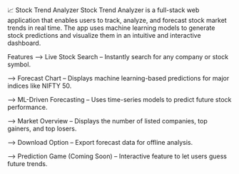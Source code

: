 📈 Stock Trend Analyzer Stock Trend Analyzer is a full-stack web application that enables users to track, analyze, and forecast stock market trends in real time. The app uses machine learning models to generate stock predictions and visualize them in an intuitive and interactive dashboard.

Features --> Live Stock Search – Instantly search for any company or stock symbol.

--> Forecast Chart – Displays machine learning-based predictions for major indices like NIFTY 50.

--> ML-Driven Forecasting – Uses time-series models to predict future stock performance.

--> Market Overview – Displays the number of listed companies, top gainers, and top losers.

--> Download Option – Export forecast data for offline analysis.

--> Prediction Game (Coming Soon) – Interactive feature to let users guess future trends.
